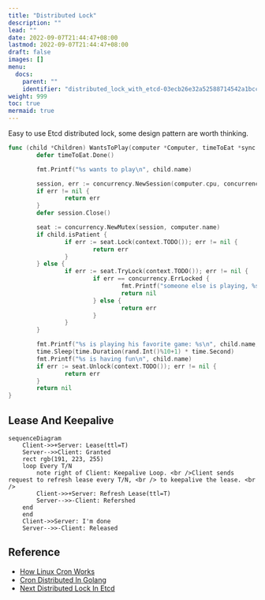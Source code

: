 ```yaml
---
title: "Distributed Lock"
description: ""
lead: ""
date: 2022-09-07T21:44:47+08:00
lastmod: 2022-09-07T21:44:47+08:00
draft: false
images: []
menu:
  docs:
    parent: ""
    identifier: "distributed_lock_with_etcd-03ecb26e32a52588714542a1bccc1642"
weight: 999
toc: true
mermaid: true
---
```

Easy to use Etcd distributed lock, some design pattern are worth thinking.
```go {linenos=table,hl_lines=[8,"15-17"],linenostart=199}
func (child *Children) WantsToPlay(computer *Computer, timeToEat *sync.WaitGroup) error {
        defer timeToEat.Done()

        fmt.Printf("%s wants to play\n", child.name)

        session, err := concurrency.NewSession(computer.cpu, concurrency.WithTTL(10000))
        if err != nil {
                return err
        }
        defer session.Close()

        seat := concurrency.NewMutex(session, computer.name)
        if child.isPatient {
                if err := seat.Lock(context.TODO()); err != nil {
                        return err
                }
        } else {
                if err := seat.TryLock(context.TODO()); err != nil {
                        if err == concurrency.ErrLocked {
                                fmt.Printf("someone else is playing, %s impatientlly leaves\n", child.name)
                                return nil
                        } else {
                                return err
                        }
                }
        }

        fmt.Printf("%s is playing his favorite game: %s\n", child.name, child.favoriteGame)
        time.Sleep(time.Duration(rand.Int()%10+1) * time.Second)
        fmt.Printf("%s is having fun\n", child.name)
        if err := seat.Unlock(context.TODO()); err != nil {
                return err
        }
        return nil
}
```

## Lease And Keepalive
```mermaid
sequenceDiagram
    Client->>+Server: Lease(ttl=T)
    Server-->>Client: Granted
    rect rgb(191, 223, 255)
    loop Every T/N
        note right of Client: Keepalive Loop. <br />Client sends request to refresh lease every T/N, <br /> to keepalive the lease. <br />
        Client->>+Server: Refresh Lease(ttl=T)
        Server-->>-Client: Refershed
    end
    end
    Client->>Server: I'm done
    Server-->>-Client: Released
```


## Reference
* [How Linux Cron Works](https://stackoverflow.com/questions/3982957/how-does-cron-internally-schedule-jobs)
* [Cron Distributed In Golang](https://github.com/Scalingo/go-etcd-cron)
* [Next Distributed Lock In Etcd](https://programmer.ink/think/implementation-of-etcd-distributed-lock.html)